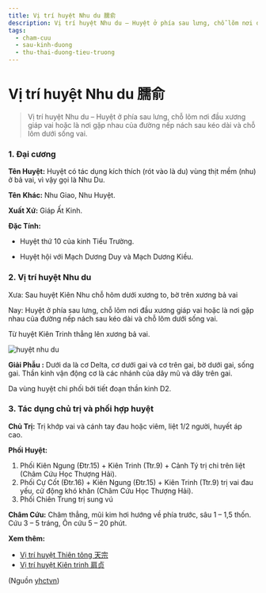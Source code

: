 ```yaml
---
title: Vị trí huyệt Nhu du 臑俞
description: Vị trí huyệt Nhu du – Huyệt ở phía sau lưng, chỗ lõm nơi đầu xương giáp vai hoặc là nơi gặp nhau của đường nếp nách sau kéo dài và chỗ lõm dưới sống vai.
tags:
  - cham-cuu
  - sau-kinh-duong
  - thu-thai-duong-tieu-truong
---
```


# Vị trí huyệt Nhu du 臑俞 

> Vị trí huyệt Nhu du – Huyệt ở phía sau lưng, chỗ lõm nơi đầu xương giáp vai hoặc là nơi gặp nhau của đường nếp nách sau kéo dài và chỗ lõm dưới sống vai.

### 1. Đại cương

**Tên Huyệt:** Huyệt có tác dụng kích thích (rót vào là du) vùng thịt mềm (nhu) ở bả vai, vì vậy gọi là Nhu Du.

**Tên** **Khác:** Nhu Giao, Nhu Huyệt.

**Xuất Xứ:** Giáp Ất Kinh.

**Đặc Tính:**

+ Huyệt thứ 10 của kinh Tiểu Trường.

+ Huyệt hội với Mạch Dương Duy và Mạch Dương Kiều.

### 2. Vị trí huyệt Nhu du

Xưa: Sau huyệt Kiên Nhu chỗ hõm dưới xương to, bờ trên xương bả vai

Nay: Huyệt ở phía sau lưng, chỗ lõm nơi đầu xương giáp vai hoặc là nơi gặp nhau của đường nếp nách sau kéo dài và chỗ lõm dưới sống vai.

Từ huyệt Kiên Trinh thẳng lên xương bả vai.

![huyệt nhu du](/imgs/yhctvn/huyet-nhu-du-300x169.jpg)

**Giải Phẫu :** Dưới da là cơ Delta, cơ dưới gai và cơ trên gai, bờ dưới gai, sống gai. Thần kinh vận động cơ là các nhánh của dây mũ và dây trên gai.

Da vùng huyệt chi phối bởi tiết đoạn thần kinh D2.

### 3. Tác dụng chủ trị và phối hợp huyệt

**Chủ Trị:** Trị khớp vai và cánh tay đau hoặc viêm, liệt 1/2 người, huyết áp cao.

**Phối Huyệt:**

1. Phối Kiên Ngung (Đtr.15) + Kiên Trinh (Ttr.9) + Cảnh Tý trị chi trên liệt (Châm Cứu Học Thượng Hải).
2. Phối Cự Cốt (Đtr.16) + Kiên Ngung (Đtr.15) + Kiên Trinh (Ttr.9) trị vai đau yếu, cử động khó khăn (Châm Cứu Học Thượng Hải).
3. Phối Chiên Trung trị sung vú

**Châm Cứu:** Châm thẳng, mũi kim hơi hướng về phía trước, sâu 1 – 1,5 thốn. Cứu 3 – 5 tráng, Ôn cứu 5 – 20 phút.

**Xem thêm:**

* [Vị trí huyệt Thiên tông 天宗](/yhctvn/vi-tri-huyet-thien-tong-%e5%a4%a9%e5%ae%97/)
* [Vị trí huyệt Kiên trinh 肩贞](/yhctvn/vi-tri-huyet-kien-trinh-%e8%82%a9%e8%b4%9e/)

(Nguồn <a href="https://yhctvn.com/vi-tri-huyet-nhu-du-臑俞/" target="_blank">yhctvn</a>)
